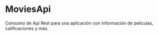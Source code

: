 # MoviesApi
Consumo de Api Rest para una aplicación con información de peliculas, calificaciones y más.
